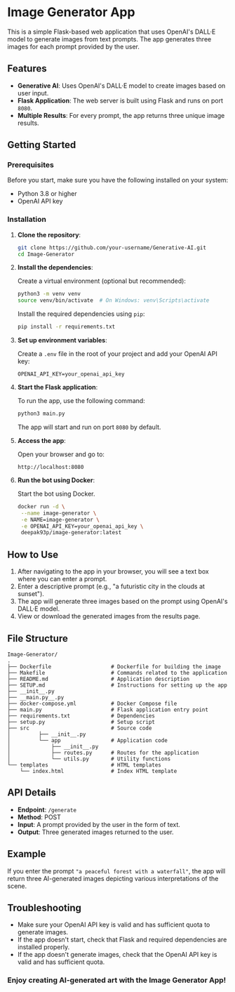 # Image Generator App

This is a simple Flask-based web application that uses OpenAI's DALL·E model to generate images from text prompts. The app generates three images for each prompt provided by the user.

## Features

- **Generative AI**: Uses OpenAI's DALL·E model to create images based on user input.
- **Flask Application**: The web server is built using Flask and runs on port `8080`.
- **Multiple Results**: For every prompt, the app returns three unique image results.

## Getting Started

### Prerequisites

Before you start, make sure you have the following installed on your system:
- Python 3.8 or higher
- OpenAI API key

### Installation

1. **Clone the repository**:

    ```bash
    git clone https://github.com/your-username/Generative-AI.git
    cd Image-Generator
    ```

2. **Install the dependencies**:

    Create a virtual environment (optional but recommended):

    ```bash
    python3 -m venv venv
    source venv/bin/activate  # On Windows: venv\Scripts\activate
    ```

    Install the required dependencies using `pip`:

    ```bash
    pip install -r requirements.txt
    ```

3. **Set up environment variables**:

    Create a `.env` file in the root of your project and add your OpenAI API key:

    ```
    OPENAI_API_KEY=your_openai_api_key
    ```

4. **Start the Flask application**:

    To run the app, use the following command:

    ```bash
    python3 main.py
    ```

    The app will start and run on port `8080` by default.

5. **Access the app**:

    Open your browser and go to:

    ```
    http://localhost:8080
    ```

6. **Run the bot using Docker**:

   Start the bot using Docker.

    ```bash
    docker run -d \
     --name image-generator \
     -e NAME=image-generator \
     -e OPENAI_API_KEY=your_openai_api_key \
     deepak93p/image-generator:latest
      ```

## How to Use

1. After navigating to the app in your browser, you will see a text box where you can enter a prompt.
2. Enter a descriptive prompt (e.g., "a futuristic city in the clouds at sunset").
3. The app will generate three images based on the prompt using OpenAI's DALL·E model.
4. View or download the generated images from the results page.

## File Structure

```
Image-Generator/
.
├── Dockerfile                   # Dockerfile for building the image
├── Makefile                     # Commands related to the application
├── README.md                    # Application description
├── SETUP.md                     # Instructions for setting up the app
├── __init__.py               
├── __main.py__.py   
├── docker-compose.yml           # Docker Compose file
├── main.py                      # Flask application entry point
├── requirements.txt             # Dependencies
├── setup.py                     # Setup script
├── src                          # Source code
│         ├── __init__.py
│         └── app                # Application code
│             ├── __init__.py
│             ├── routes.py      # Routes for the application
│             └── utils.py       # Utility functions
└── templates                    # HTML templates
    └── index.html               # Index HTML template   

```

## API Details

- **Endpoint**: `/generate`
- **Method**: POST
- **Input**: A prompt provided by the user in the form of text.
- **Output**: Three generated images returned to the user.

## Example

If you enter the prompt `"a peaceful forest with a waterfall"`, the app will return three AI-generated images depicting various interpretations of the scene.

## Troubleshooting

- Make sure your OpenAI API key is valid and has sufficient quota to generate images.
- If the app doesn't start, check that Flask and required dependencies are installed properly.
- If the app doesn't generate images, check that the OpenAI API key is valid and has sufficient quota.

### Enjoy creating AI-generated art with the Image Generator App!